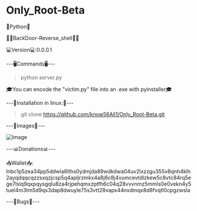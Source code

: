 # Only_Root-Beta
  🐍Python🐍

🕵️‍♂️BackDoor-Reverse_shell🕵️‍♂️

💻Version💻:0.0.0.1

---🖥Commands🖥---

> python server.py

🎓You can encode the "victim.py" file into an .exe with pyinstaller🎓

---📼Installation in linux:📼---

> git clone https://github.com/know56All1/Only_Root-Beta.git

---👀Images👀---

![Image](https://github.com/user-attachments/assets/a5c8516e-9cbd-4a9b-9c12-26a0d5909fc3)


---📊Donations📊---

📥Wallet📥: lnbc1p5zea34pp5ddwla6lths0ydmjda89wdkdwa04uv2lxzzgu355v8qnh4klh2ayqdqqcqzzsxqzjcsp5q4apljrzmkx4a8j6c8j4vumcevtdlzkew5c8vtc84rq5ege7lslq9qxpqysgqlu8za4rjpehqmxzptfh6c04q28vvvnmz5mmls0e0vekn4y5tuel4m3tm5d9qs3dap8dwuyle75s3vtt28vapx44nvdmqx8d8fvqtl0cpgzwsla

---🐞Bugs🐞---
